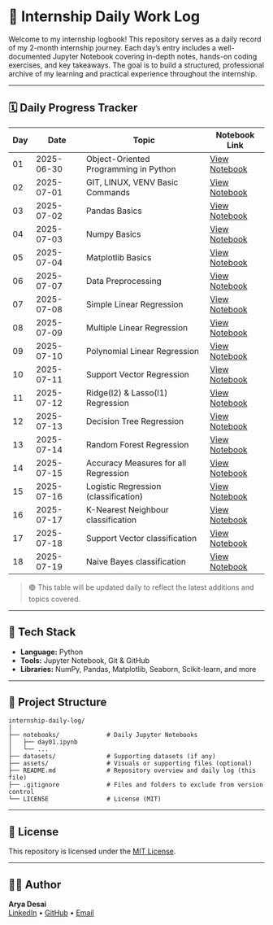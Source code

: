 # 📘 Internship Daily Work Log

Welcome to my internship logbook! This repository serves as a daily record of my 2-month internship journey. Each day’s entry includes a well-documented Jupyter Notebook covering in-depth notes, hands-on coding exercises, and key takeaways. The goal is to build a structured, professional archive of my learning and practical experience throughout the internship.

---

## 🗓️ Daily Progress Tracker

| Day | Date       | Topic                                 | Notebook Link                          |
| --- | ---------- | ------------------------------------- | -------------------------------------- |
| 01  | 2025-06-30 | Object-Oriented Programming in Python | [View Notebook](notebooks/day01.ipynb) |
| 02  | 2025-07-01 | GIT, LINUX, VENV Basic Commands       | [View Notebook](notebooks/day02.ipynb) |
| 03  | 2025-07-02 | Pandas Basics                         | [View Notebook](notebooks/day03.ipynb) |
| 04  | 2025-07-03 | Numpy Basics                          | [View Notebook](notebooks/day04.ipynb) |
| 05  | 2025-07-04 | Matplotlib Basics                     | [View Notebook](notebooks/day05.ipynb) |
| 06  | 2025-07-07 | Data Preprocessing                    | [View Notebook](notebooks/day06.ipynb) |
| 07  | 2025-07-08 | Simple Linear Regression              | [View Notebook](notebooks/day07.ipynb) |
| 08  | 2025-07-09 | Multiple Linear Regression            | [View Notebook](notebooks/day08.ipynb) |
| 09  | 2025-07-10 | Polynomial Linear Regression          | [View Notebook](notebooks/day09.ipynb) |
| 10  | 2025-07-11 | Support Vector Regression             | [View Notebook](notebooks/day10.ipynb) |
| 11  | 2025-07-12 | Ridge(l2) & Lasso(l1) Regression      | [View Notebook](notebooks/day11.ipynb) |
| 12  | 2025-07-13 | Decision Tree Regression              | [View Notebook](notebooks/day12.ipynb) |
| 13  | 2025-07-14 | Random Forest Regression              | [View Notebook](notebooks/day13.ipynb) |
| 14  | 2025-07-15 | Accuracy Measures for all Regression  | [View Notebook](notebooks/day14)       |
| 15  | 2025-07-16 | Logistic Regression (classification)  | [View Notebook](notebooks/day15.ipynb) |
| 16  | 2025-07-17 | K-Nearest Neighbour classification    | [View Notebook](notebooks/day16.ipynb) |
| 17  | 2025-07-18 | Support Vector classification         | [View Notebook](notebooks/day17.ipynb) |
| 18  | 2025-07-19 | Naive Bayes classification            | [View Notebook](notebooks/day18.ipynb) |

> 🟢 This table will be updated daily to reflect the latest additions and topics covered.

---

## 🧰 Tech Stack

- **Language:** Python
- **Tools:** Jupyter Notebook, Git & GitHub
- **Libraries:** NumPy, Pandas, Matplotlib, Seaborn, Scikit-learn, and more

---

## 📁 Project Structure

```
internship-daily-log/
│
├── notebooks/             # Daily Jupyter Notebooks
│   ├── day01.ipynb
│   └── ...
├── datasets/              # Supporting datasets (if any)
├── assets/                # Visuals or supporting files (optional)
├── README.md              # Repository overview and daily log (this file)
├── .gitignore             # Files and folders to exclude from version control
└── LICENSE                # License (MIT)
```

---

## 📄 License

This repository is licensed under the [MIT License](LICENSE).

---

## 🙋‍♂️ Author

**Arya Desai**  
[LinkedIn](https://www.linkedin.com/in/arya-desai-709a90250/) • [GitHub](https://github.com/AryaDesai241104) • [Email](mailto:aryadesai206@gmail.com)
